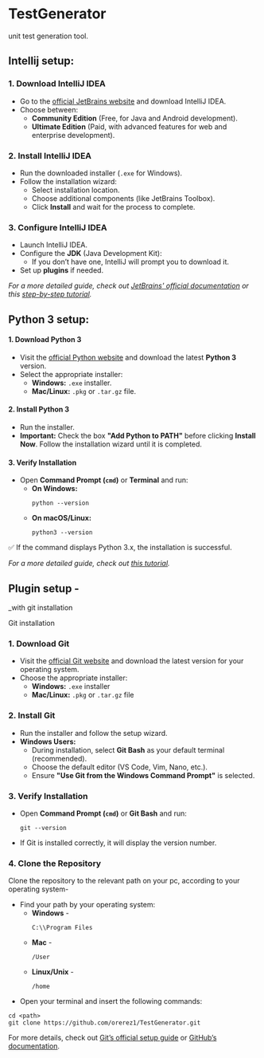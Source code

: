 # TestGenerator
unit test generation tool.

Intellij setup:
-

### **1. Download IntelliJ IDEA**
- Go to the [official JetBrains website](https://www.jetbrains.com/help/idea/installation-guide.html) and download IntelliJ IDEA.
- Choose between:
  - **Community Edition** (Free, for Java and Android development).
  - **Ultimate Edition** (Paid, with advanced features for web and enterprise development).

### **2. Install IntelliJ IDEA**
- Run the downloaded installer (`.exe` for Windows).
- Follow the installation wizard:
  - Select installation location.
  - Choose additional components (like JetBrains Toolbox).
  - Click **Install** and wait for the process to complete.

### **3. Configure IntelliJ IDEA**
- Launch IntelliJ IDEA.
- Configure the **JDK** (Java Development Kit):
  - If you don’t have one, IntelliJ will prompt you to download it.
- Set up **plugins** if needed.


_For a more detailed guide, check out [JetBrains' official documentation](https://www.jetbrains.com/help/idea/installation-guide.html) or this [step-by-step tutorial](https://www.geeksforgeeks.org/step-by-step-guide-to-install-intellij-idea/)._

Python 3 setup:
-

#### **1. Download Python 3**
- Visit the [official Python website](https://www.python.org/downloads/) and download the latest **Python 3** version.
- Select the appropriate installer:
  - **Windows:** `.exe` installer.
  - **Mac/Linux:** `.pkg` or `.tar.gz` file.

#### **2. Install Python 3**
- Run the installer.
- **Important:** Check the box **"Add Python to PATH"** before clicking **Install Now**.
Follow the installation wizard until it is completed.

#### **3. Verify Installation**
- Open **Command Prompt (`cmd`)** or **Terminal** and run:
  - **On Windows:**  
    ```
    python --version
    ```
  - **On macOS/Linux:**  
    ```
    python3 --version
    ```

✅ If the command displays Python 3.x, the installation is successful.  

_For a more detailed guide, check out [this tutorial](https://www.geeksforgeeks.org/how-to-install-python-on-windows/)._


Plugin setup -
-

_with git installation

Git installation
### **1. Download Git**
- Visit the [official Git website](https://git-scm.com/book/en/v2/Getting-Started-First-Time-Git-Setup) and download the latest version for your operating system.
- Choose the appropriate installer:
  - **Windows:** `.exe` installer
  - **Mac/Linux:** `.pkg` or `.tar.gz` file

### **2. Install Git**
- Run the installer and follow the setup wizard.
- **Windows Users:**  
  - During installation, select **Git Bash** as your default terminal (recommended).
  - Choose the default editor (VS Code, Vim, Nano, etc.).
  - Ensure **"Use Git from the Windows Command Prompt"** is selected.

### **3. Verify Installation**
- Open **Command Prompt (`cmd`)** or **Git Bash** and run:
  ```
  git --version
  ```
- If Git is installed correctly, it will display the version number.

### **4. Clone the Repository**
Clone the repository to the relevant path on your pc, according to your operating system-
 - Find your path by your operating system:
   - **Windows** -
     ```
     C:\\Program Files
     ```
   - **Mac** - 
     ```
     /User
     ```
   - **Linux/Unix** - 
     ```
     /home
     ```
 - Open your terminal and insert the following commands:

  ```
  cd <path>
  git clone https://github.com/orerez1/TestGenerator.git
  ```

For more details, check out [Git’s official setup guide](https://git-scm.com/book/en/v2/Getting-Started-First-Time-Git-Setup) or [GitHub’s documentation](https://docs.github.com/en/get-started/git-basics/set-up-git).
